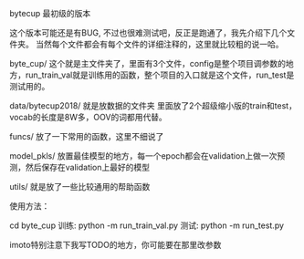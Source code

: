 bytecup 最初级的版本

这个版本可能还是有BUG, 不过也很难测试吧，反正是跑通了，我先介绍下几个文件夹。
当然每个文件都会有每个文件的详细注释的，这里就比较粗的说一哈。

byte_cup/
这个就是主文件夹了，里面有3个文件，config是整个项目调参数的地方，run_train_val就是训练用的函数，整个项目的入口就是这个文件，run_test是
测试用的。

data/bytecup2018/
就是放数据的文件夹
里面放了2个超级缩小版的train和test，vocab的长度是8W多，OOV的词都用<UNK>代替。

funcs/
放了一下常用的函数，这里不细说了

model_pkls/
放置最佳模型的地方，每一个epoch都会在validation上做一次预测，然后保存在validation上最好的模型

utils/
就是放了一些比较通用的帮助函数


使用方法：

cd byte_cup
训练:
python -m run_train_val.py
测试:
python -m run_test.py

imoto特别注意下我写TODO的地方，你可能要在那里改参数